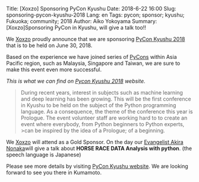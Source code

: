 Title: [Xoxzo] Sponsoring PyCon Kyushu
Date: 2018-6-22 16:00
Slug: sponsoring-pycon-kyushu-2018
Lang: en
Tags: pycon; sponsor; kyushu; Fukuoka; community; 2018
Author: Aiko Yokoyama
Summary: [Xoxzo]Sponsoring PyCon in Kyushu, will give a talk too!!


We [Xoxzo](https://www.xoxzo.com/en/) proudly announce that we are sponsoring
[PyCon Kyushu 2018](http://kyushu.pycon.jp/) that is to be held on June 30, 2018.

Based on the experience we have joined series of [PyCons](http://www.pycon.org/) 
within Asia Pacific region, such as Malaysia, Singapore and Taiwan, we are sure to make
this event even more successful.

_This is what we can find on [Pycon Kyushu 2018](http://kyushu.pycon.jp/) website._
>During recent years, interest in subjects such as machine learning and deep learning has been growing.
>This will be the first conference in Kyushu to be held on the subject of the Python programming language.
>As a consequence, the theme of the conference this year is Prologue.
>The event volunteer staff are working hard to to create an event where everybody, from Python beginners to Python experts, >can be inspired by the idea of a Prologue; of a beginning.

We [Xoxzo](https://www.xoxzo.com/en/) will attend as a Gold Sponsor. 
On the day our [Evangelist Akira Nonaka](https://info.xoxzo.com/en/aboutus/
)will give a talk about **HORSE RACE DATA Analysis with python**.
(the speech language is Japanese)

Please see more details by visiting [PyCon Kyushu website](http://kyushu.pycon.jp/).
We are looking forward to see you there in Kumamoto.
